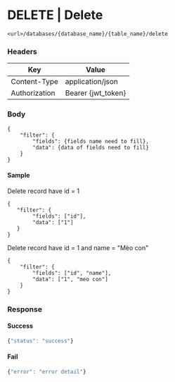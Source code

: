 # **DELETE** | Delete

```
<url>/databases/{database_name}/{table_name}/delete
```
### Headers
| Key|Value |
|--|--|
| Content-Type | application/json
| Authorization | Bearer {jwt_token}|

### Body
```
{
    "filter": {
        "fields": {fields name need to fill},
        "data": {data of fields need to fill}
    }
}
```

#### Sample
Delete record have id = 1
```
{
   "filter": {
        "fields": ["id"],
        "data": ["1"]
   }
}
```

Delete record have id = 1 and name = "Mèo con"
```
{
    "filter": {
        "fields": ["id", "name"],
        "data": ["1", "meo con"]
    }
} 
```

### Response
#### Success
```javascript
{"status": "success"}
```

#### Fail
```javascript
{"error": "error detail"}

